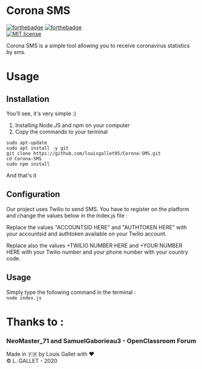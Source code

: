 # Corona SMS

[![forthebadge](https://forthebadge.com/images/badges/made-with-javascript.svg)](https://forthebadge.com)  [![forthebadge](https://forthebadge.com/images/badges/uses-js.svg)](https://forthebadge.com)  
[![MIT license](https://img.shields.io/badge/License-MIT-blue.svg)](https://louisgallet.mit-license.org/) 

Corona SMS is a simple tool allowing you to receive coronavirus statistics by sms.


# Usage

## Installation
You'll see, it's very simple :)

1) Installing Node.JS and npm on your computer
2) Copy the commands to your terminal 
```
sudo apt-update
sudo apt install -y git
git clone https://github.com/louisgallet95/Corona-SMS.git
cd Corona-SMS
sudo npm install
```
And that's it 

## Configuration
Our project uses Twilio to send SMS. You have to register on the platform and change the values below in the index.js file :

Replace the values "ACCOUNTSID HERE" and "AUTHTOKEN HERE" with your accountsid and authtoken available on your Twilio account.

Replace also the values +TWILIO NUMBER HERE and +YOUR NUMBER HERE with your Twilio number and your phone number with your country code.

## Usage
Simply type the following command in the terminal :  
``node index.js``

# Thanks to :
### NeoMaster_71 and SamuelGaborieau3 - OpenClassroom Forum

Made in 🇫🇷  by Louis Gallet with ❤️  
© L. GALLET - 2020

